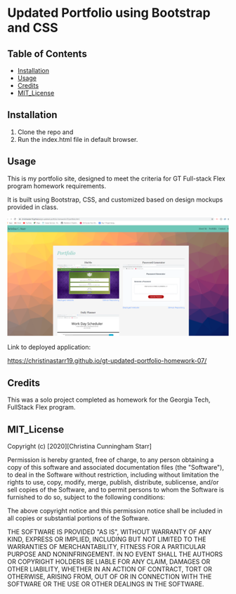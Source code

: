 # Updated Portfolio using Bootstrap and CSS

## Table of Contents

- [Installation](#installation)
- [Usage](#usage)
- [Credits](#credits)
- [MIT_License](#mit_license)

## Installation

1. Clone the repo and
2. Run the index.html file in default browser.

## Usage

This is my portfolio site, designed to meet the criteria for GT Full-stack Flex program homework requirements.

It is built using Bootstrap, CSS, and customized based on design mockups provided in class.

![Deployed site for portfolio](assets/images/updated-portfolio.png)

Link to deployed application:

https://christinastarr19.github.io/gt-updated-portfolio-homework-07/

## Credits

This was a solo project completed as homework for the Georgia Tech, FullStack Flex program.

## MIT_License

Copyright (c) [2020][Christina Cunningham Starr]

Permission is hereby granted, free of charge, to any person obtaining a copy
of this software and associated documentation files (the "Software"), to deal
in the Software without restriction, including without limitation the rights
to use, copy, modify, merge, publish, distribute, sublicense, and/or sell
copies of the Software, and to permit persons to whom the Software is
furnished to do so, subject to the following conditions:

The above copyright notice and this permission notice shall be included in all
copies or substantial portions of the Software.

THE SOFTWARE IS PROVIDED "AS IS", WITHOUT WARRANTY OF ANY KIND, EXPRESS OR
IMPLIED, INCLUDING BUT NOT LIMITED TO THE WARRANTIES OF MERCHANTABILITY,
FITNESS FOR A PARTICULAR PURPOSE AND NONINFRINGEMENT. IN NO EVENT SHALL THE
AUTHORS OR COPYRIGHT HOLDERS BE LIABLE FOR ANY CLAIM, DAMAGES OR OTHER
LIABILITY, WHETHER IN AN ACTION OF CONTRACT, TORT OR OTHERWISE, ARISING FROM,
OUT OF OR IN CONNECTION WITH THE SOFTWARE OR THE USE OR OTHER DEALINGS IN THE
SOFTWARE.
